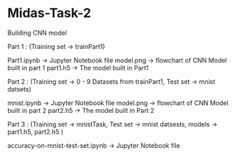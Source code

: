 # Midas-Task-2
Building CNN model

Part 1 : (Training set -> trainPart1)

Part1.ipynb -> Jupyter Notebook file
model.png -> flowchart of CNN Model built in part 1
part1.h5 -> The model built in Part1

Part 2 : (Training set -> 0 - 9 Datasets from trainPart1, Test set -> mnist datsets)

mnist.ipynb -> Jupyter Notebook file
model.png -> flowchart of CNN Model built in part 2
part2.h5 -> The model built in Part 2

Part 3 : (Training set -> mnistTask, Test set -> mnist datsests, models -> part1.h5, part2.h5 )

accuracy-on-mnist-test-set.ipynb -> Jupyter Notebook file
